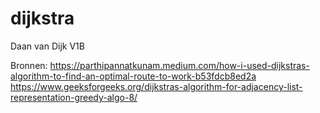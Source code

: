 # dijkstra
Daan van Dijk
V1B









Bronnen:
https://parthipannatkunam.medium.com/how-i-used-dijkstras-algorithm-to-find-an-optimal-route-to-work-b53fdcb8ed2a 
https://www.geeksforgeeks.org/dijkstras-algorithm-for-adjacency-list-representation-greedy-algo-8/
